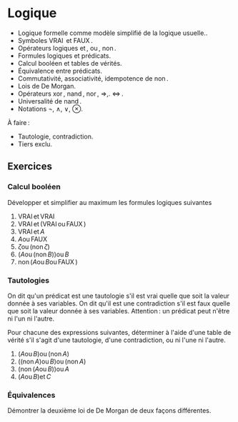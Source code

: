 <!-- LTeX: language=fr -->

Logique
=======

- Logique formelle comme modèle simplifié de la logique usuelle..
- Symboles $\operatorname{VRAI}$ et $\operatorname{FAUX}$.
- Opérateurs logiques $\operatorname{et}$, $\operatorname{ou}$, $\operatorname{non}$.
- Formules logiques et prédicats.
- Calcul booléen et tables de vérités.
- Équivalence entre prédicats.
- Commutativité, associativité, idempotence de  $\operatorname{non}$.
- Lois de De Morgan.
- Opérateurs $\operatorname{xor}$, $\operatorname{nand}$, $\operatorname{nor}$, $⇒$,.
  $\operatorname{⇔}$.
- Universalité de $\operatorname{nand}$.
- Notations $¬$, $∧$, $∨$, $⊗$.

À faire :

- Tautologie, contradiction.
- Tiers exclu.

## Exercices

### Calcul booléen

Développer et simplifier au maximum les formules logiques suivantes

1. $\operatorname{VRAI} \operatorname{et} \operatorname{VRAI}$
2. $\operatorname{VRAI} \operatorname{et} (\operatorname{VRAI} \operatorname{ou} \operatorname{FAUX})$
3. $\operatorname{VRAI} \operatorname{et} A$
4. $A \operatorname{ou} \operatorname{FAUX}$
5. $ζ \operatorname{ou} (\operatorname{non} ζ)$
6. $(A \operatorname{ou} (\operatorname{non} B)) \operatorname{ou} B$
7. $\operatorname{non} (A \operatorname{ou} B \operatorname{ou} \operatorname{FAUX})$

### Tautologies

On dit qu'un prédicat est une tautologie s'il est vrai quelle que soit la valeur donnée à ses variables. On dit qu'il est une contradiction s'il est faux quelle que soit la valeur donnée à ses variables. Attention : un prédicat peut n'être ni l'un ni l'autre.

Pour chacune des expressions suivantes, déterminer à l'aide d'une table de vérité s'il s'agit d'une
tautologie, d'une contradiction, ou ni l'une ni l'autre.

1. $(A \operatorname{ou} B) \operatorname{ou} (\operatorname{non} A)$
2. $((\operatorname{non} A) \operatorname{ou} B) \operatorname{ou} (\operatorname{non} A)$
3. $(\operatorname{non} (A \operatorname{ou} B)) \operatorname{ou} A$
4. $(A \operatorname{ou} B) \operatorname{et} C$

### Équivalences

Démontrer la deuxième loi de De Morgan de deux façons différentes.
